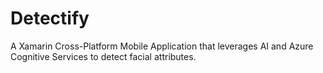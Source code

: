 # Detectify
 A Xamarin Cross-Platform Mobile Application that leverages AI and Azure Cognitive Services to detect facial attributes.
